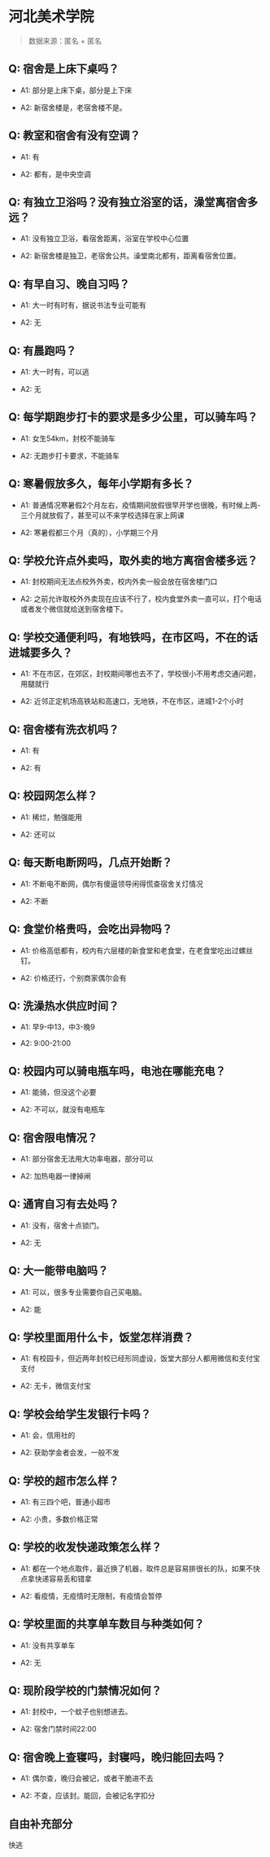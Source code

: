 # 河北美术学院

> 数据来源：匿名 + 匿名

## Q: 宿舍是上床下桌吗？

- A1: 部分是上床下桌，部分是上下床

- A2: 新宿舍楼是，老宿舍楼不是。

## Q: 教室和宿舍有没有空调？

- A1: 有

- A2: 都有，是中央空调

## Q: 有独立卫浴吗？没有独立浴室的话，澡堂离宿舍多远？

- A1: 没有独立卫浴，看宿舍距离，浴室在学校中心位置

- A2: 新宿舍楼是独卫，老宿舍公共。澡堂南北都有，距离看宿舍位置。

## Q: 有早自习、晚自习吗？

- A1: 大一时有时有，据说书法专业可能有

- A2: 无

## Q: 有晨跑吗？

- A1: 大一时有，可以逃

- A2: 无

## Q: 每学期跑步打卡的要求是多少公里，可以骑车吗？

- A1: 女生54km，封校不能骑车

- A2: 无跑步打卡要求，不能骑车

## Q: 寒暑假放多久，每年小学期有多长？

- A1: 普通情况寒暑假2个月左右，疫情期间放假很早开学也很晚，有时候上两-三个月就放假了，甚至可以不来学校选择在家上网课

- A2: 寒暑假都三个月（真的），小学期三个月

## Q: 学校允许点外卖吗，取外卖的地方离宿舍楼多远？

- A1: 封校期间无法点校外外卖，校内外卖一般会放在宿舍楼门口

- A2: 之前允许取校外外卖现在应该不行了，校内食堂外卖一直可以，打个电话或者发个微信就给送到宿舍楼下。

## Q: 学校交通便利吗，有地铁吗，在市区吗，不在的话进城要多久？

- A1: 不在市区，在郊区，封校期间哪也去不了，学校很小不用考虑交通问题，用腿就行

- A2: 近邻正定机场高铁站和高速口，无地铁，不在市区，进城1-2个小时

## Q: 宿舍楼有洗衣机吗？

- A1: 有

- A2: 有

## Q: 校园网怎么样？

- A1: 稀烂，勉强能用

- A2: 还可以

## Q: 每天断电断网吗，几点开始断？

- A1: 不断电不断网，偶尔有傻逼领导闲得慌查宿舍关灯情况

- A2: 不断

## Q: 食堂价格贵吗，会吃出异物吗？

- A1: 价格高低都有，校内有六层楼的新食堂和老食堂，在老食堂吃出过螺丝钉。

- A2: 价格还行，个别商家偶尔会有

## Q: 洗澡热水供应时间？

- A1: 早9-中13，中3-晚9

- A2: 9:00-21:00

## Q: 校园内可以骑电瓶车吗，电池在哪能充电？

- A1: 能骑，但没这个必要

- A2: 不可以，就没有电瓶车

## Q: 宿舍限电情况？

- A1: 部分宿舍无法用大功率电器，部分可以

- A2: 加热电器一律掉闸

## Q: 通宵自习有去处吗？

- A1: 没有，宿舍十点锁门。

- A2: 无

## Q: 大一能带电脑吗？

- A1: 可以，很多专业需要你自己买电脑。

- A2: 能

## Q: 学校里面用什么卡，饭堂怎样消费？

- A1: 有校园卡，但近两年封校已经形同虚设，饭堂大部分人都用微信和支付宝支付

- A2: 无卡，微信支付宝

## Q: 学校会给学生发银行卡吗？

- A1: 会，信用社的

- A2: 获助学金者会发，一般不发

## Q: 学校的超市怎么样？

- A1: 有三四个吧，普通小超市

- A2: 小贵，多数价格正常

## Q: 学校的收发快递政策怎么样？

- A1: 都在一个地点取件，最近换了机器，取件总是容易排很长的队，如果不快点拿快递容易丢和错拿

- A2: 看疫情，无疫情时无限制，有疫情会暂停

## Q: 学校里面的共享单车数目与种类如何？

- A1: 没有共享单车

- A2: 无

## Q: 现阶段学校的门禁情况如何？

- A1: 封校中，一个蚊子也别想进去。

- A2: 宿舍门禁时间22:00

## Q: 宿舍晚上查寝吗，封寝吗，晚归能回去吗？

- A1: 偶尔查，晚归会被记，或者干脆进不去

- A2: 不查，应该封。能回，会被记名字扣分

## 自由补充部分

快逃